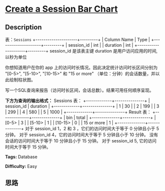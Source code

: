 # [Create a Session Bar Chart][title]

## Description

表：`Sessions`
            +---------------------+---------+    | Column Name         | Type    |    +---------------------+---------+    | session_id          | int     |    | duration            | int     |    +---------------------+---------+    session_id 是该表主键    duration 是用户访问应用的时间, 以秒为单位    



你想知道用户在你的 app 上的访问时长情况。因此决定统计访问时长区间分别为 "[0-5>", "[5-10>", "[10-15>" 和 "15 or
more" （单位：分钟）的会话数量，并以此绘制柱状图。

写一个SQL查询来报告（访问时长区间，会话总数）。结果可用任何顺序呈现。



**下方为查询的输出格式：**
            Sessions 表：    +-------------+---------------+    | session_id  | duration      |    +-------------+---------------+    | 1           | 30            |    | 2           | 199           |    | 3           | 299           |    | 4           | 580           |    | 5           | 1000          |    +-------------+---------------+        Result 表：    +--------------+--------------+    | bin          | total        |    +--------------+--------------+    | [0-5>        | 3            |    | [5-10>       | 1            |    | [10-15>      | 0            |    | 15 or more   | 1            |    +--------------+--------------+        对于 session_id 1，2 和 3 ，它们的访问时间大于等于 0 分钟且小于 5 分钟。    对于 session_id 4，它的访问时间大于等于 5 分钟且小于 10 分钟。    没有会话的访问时间大于等于 10 分钟且小于 15 分钟。    对于 session_id 5, 它的访问时间大于等于 15 分钟。    


**Tags:** Database

**Difficulty:** Easy

## 思路

[title]: https://leetcode-cn.com/problems/create-a-session-bar-chart
